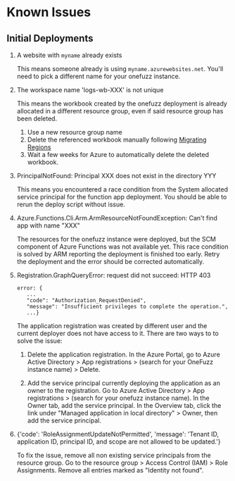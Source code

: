 # Known Issues

## Initial Deployments

1. A website with `myname` already exists

   This means someone already is using `myname.azurewebsites.net`. You'll need
   to pick a different name for your onefuzz instance.

2. The workspace name 'logs-wb-XXX' is not unique

   This means the workbook created by the onefuzz deployment is already
   allocated in a different resource group, even if said resource group has
   been deleted.

   1. Use a new resource group name
   2. Delete the referenced workbook manually following [Migrating Regions](migrating-regions.md)
   3. Wait a few weeks for Azure to automatically delete the deleted workbook.

3. PrincipalNotFound: Principal XXX does not exist in the directory YYY

   This means you encountered a race condition from the System allocated
   service principal for the function app deployment. You should be able
   to rerun the deploy script without issue.

4. Azure.Functions.Cli.Arm.ArmResourceNotFoundException: Can't find app with
   name "XXX"

   The resources for the onefuzz instance were deployed, but the SCM component
   of Azure Functions was not available yet. This race condition is solved by
   ARM reporting the deployment is finished too early. Retry the deployment and
   the error should be corrected automatically.

5. Registration.GraphQueryError: request did not succeed: HTTP 403
   ```
   error: {
      ...
      "code": "Authorization_RequestDenied",
      "message": "Insufficient privileges to complete the operation.",
      ...}
   ```

   The application registration was created by different user and the current deployer does not have access to it.
   There are two ways to to solve the issue:

   1. Delete the application registration.
      In the Azure Portal, go to Azure Active Directory > App registrations > (search for your OneFuzz instance name) > Delete.

   2. Add the service principal currently deploying the application as an owner to the registration.
      Go to Azure Active Directory > App registrations > (search for your onefuzz instance name).
      In the Owner tab, add the service principal.
      In the Overview tab, click the link under "Managed application in local directory" > Owner, then add the service principal.

6. {'code': 'RoleAssignmentUpdateNotPermitted', 'message': 'Tenant ID, application ID, principal ID, and scope are not allowed to be updated.'}

   To fix the issue, remove all non existing service principals from the resource group.
   Go to the resource group > Access Control (IAM) > Role Assignments.
   Remove all entries marked as "Identity not found".